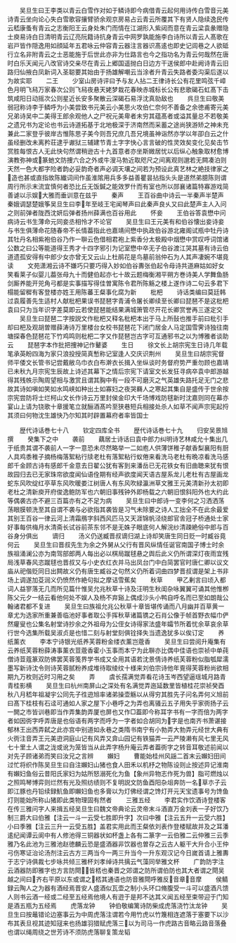 <!-- { "loadSidebar": true } -->
　　吴旦生曰王李类以青云白雪作对如于鳞诗即今病借青云起何用诗传白雪音元美诗青云坐向论心失白雪歌容攘臂骄余观京房易占云青云所覆其下有贤人隐续逸民传云嵇康蚤有青云之志衡阳王云身处朱门而情在江湖形入紫闼而意在青云梁袁彖赠隐士庾易诗白日清明青云辽亮阮籍诗抗身青云中网罗孰能施李白诗所以青云人髙歌在岩戸皆作隠逸用如顔延年五君咏云仲容青云器注言器识髙逺也即史记闾巷之人欲砥行立名非附青云之士恶能施于后世此亦非为仕路言也今之指功名为青云何哉然在唐时白乐天闻元八改官诗交亲尽在青云上郷国遥抛白日边方干送侯郎中赴阙诗青云旧路归仙掖白凤新词入圣聪要其始由于扬雄解嘲云当涂者升青云失路者委沟渠后遂以为故实耶
　　二王
　　少室山房诗评曰予与友人拈二王律诗长公有花里鸣弦千嶂色月明飞舄万家春次公则飞舄夜悬天姥梦栽花春映赤城标长公有悲歌碣石虹髙下击筑咸阳日动摇次公则星近长安多聚散云深碣石易浮沈真勍敌也
　　呉旦生曰敬美弱冠称诗李于鳞呼为小美尝致书元美云小美思火攻伯仁奈何不善备之余徳甫寄元美兄弟诗吴中二美得王郎余观他人之尸祝元美卑者未穷其蕴髙者或溢其量总不若敬美之遗兄书为定论也书云诗道拓基于北地极深于济南然而采蓄之途尚狭游矫之神未充兼此二家登乎彼岸古惟陈思子美今则吾兄庶几吾兄境虽神诣然亦学以年卲白云之什虽经删改未离矜荘逮乎谳狱三辅建节青土字字快心言言破的性灵效矣变化见矣击节赏胜每恨古人无此快句然谓稍逊古十九首意者亦坐斯媺居忧以后纵心触象取材愈博演教弥神或篆虵文防捜六合之外或牛溲马勃近取咫尺之间离观则邈若无闗凑泊则天然一色大都字险者韵必妥韵奇者声必调天壤之间若为预设此真艺林之絶技律家之造也甚或直指故陈纎词间作虽淮隂用兵多多益善瞿昙拈指头头是道然弟臆陈则谓周行所示末流宜慎何者恐比丘无饭鍼之能效罗什而有室也所以郧襄诸篇特寡游戏简善谑以示娱大雅而垂训意在兹乎
　　秦声
　　王百谷曲中诗云一半秦声半楚声秦娥调瑟楚娥筝吴旦生曰李年至岐王宅闻琴声曰此秦声良乆又曰此楚声主人入问之则前弹者陇西沈妍后弹者扬州薛满也百谷用此
　　怀妾
　　王伯谷答袁懋中问病诗云书生薄命元同妾丞相怜才不论官
　　吴旦生曰王元美有和伯谷懐出妾诗妾与书生俱薄命花随春帝不长情葢指此也嘉靖间懋中执政伯谷游北雍阁试瓶中牡丹诗其牡丹名相紫袍伯谷乃作一聨云色借相君袍上紫香分太极殿中烟懋中赏叹呼词馆诸公数之曰公等能道得王秀才十四字邪引为记室懋中卒无子伯谷渡江哭其墓有诗云伯道遗孤安得有中郎少女亦曾无又云山上杜鹃花是鸟墓前翁仲石为人其声凄婉不堪竟读
　　文苑潇湘云诗不嫌巧只要巧得入妙如伯谷夀张伯起令母诗共道麻姑如好女笑看莱子似婴儿葢张母九十而健伯起亦七十故云题梅衡湘平朔方巻诗美人学舞鱼肠剑厮养能开兕角弓都是实事描写得佳曽寓陈令君所陈觞之楼上遂作诗二句云多君下榻能留穉有客登楼亦姓王用陈蕃王粲事化腐为新
　　枇杷
　　诗话类编曰莫廷韩过袁履善先生适村人献枇杷果误书琵琶字青浦令屠长卿续至长卿曰琵琶不是这枇杷袁曰只为当年识字差莫即云若使琵琶能结果满城箫管尽开花长卿赏誉再三遂定交
　　吴旦生曰琵琶二字按説文作枇杷又释名枇杷本出于马上所鼔也推手前曰枇引手却曰杷及观胡曽赠薛涛诗万里楼台女校书琵琶花下闭门居金人马定国雪霁诗独往南塘探春色琵琶花下竹鸡鸣则枇杷二字又作琵琶岂古字可互通邪书之以为博雅者谈助云
　　琵琶字本作批把捜神记作鼙婆
　　生日
　　徐文长上胡宗宪生日诗几年载笔承英盼四海为家只浪投授简真慙称记室逢人交庆识荆州
　　吴旦生曰胡宗宪督师平倭文长管书记尝戴敝乌巾衣白布澣衣长揖入坐纵谈时务督府势严重勿顾也嘉靖已未秋九月宗宪生辰故上诗述其幕下之情后宗宪下请室文长发狂寻病卒袁中郎游越得其残帙示陶周望相与激赏且谓其胸中有一段不可磨灭之气英雄失路托足无门之悲故其诗如嗔如笑如水鸣峡如种出土如寡妇之夜哭羇人之寒起其集自是盛传于世余按宗宪尝防将士烂柯山文长作诗云万里封侯金印大千场博戏防毬新时沈嘉则同在幕亦宴山上请为铙歌十章援笔立就酾酒髙吟至狭巷短兵相接处杀人如草不闻声宗宪起捋其须曰何物沈生雄快乃尔知其时辟置幕府者率皆国士

　　歴代诗话巻七十八
　　钦定四库全书
　　歴代诗话巻七十九
　　归安吴景旭撰
　　癸集下之中
　　袭前
　　藕居士诗话曰袁中郎力纠明诗艺林咸允十集出几于纸贵其谓不袭前人一字一意恐未尽然略举一二如庖人供薄饼稚子献香梨襄阳有厨人具鸡黍稚子摘杨梅落絮粘行牍老杜有落絮粘行蚁倦来看洗马老杜有晩凉看洗马感郎千金顾古诗有感郎千金意去日翟公犹有客到来潘岳已无花铁女有旧曲聴来犹有恨故园归去已无家珠帘欲度闻仙语佺期有经声欲度闻天语古屋系龙儿老杜有古屋画龙蛇东风吹绽红亭草东风吹暖娄江树唐人有东风吹緑瀛洲草文雅王元美清新孙太初即老杜之清新庾开府俊逸鲍防军也六朝旧事残钟外即杨载之六朝旧恨斜阳外也大约此等偶袭古亦不避三百篇亦有之不足为病
　　吴旦生曰中郎诗一变李何之习洒洒荡荡眼膜顿洗至其自谓不袭与必欲指其袭皆是习气未除要之诗人工拙全不在此余最爱其别王百谷一律云河上清霜鴈字斜西风匹马又天涯锦帆泾绕郎官舎冠子桥通处士家好事每供梅月水清斋长试谷前茶东邻不是无姝子眼底何人解浣纱清疎絶俗中郎与百谷身分俱出
　　谪归
　　汤义仍送臧晋叔谪归湖上诗却笑唐生同日贬一时臧谷竟何云
　　吴旦生曰晋叔先生为余之外舅从父行有晋风纵情任诞官南国子博士时余族祖涌澜公亦为南驾部郎两人每出必以棋局蹴毬悬之舆后此义仍所谓深灯夜雨宜残局浅草春风恣蹴毬也晋叔又与小史衣红衣并马出凤台门中白简罢官时唐仁卿以议文庙从祀偕贬同日出闗故义仍有唐生臧谷之句然义仍所着词曲四梦晋叔谓是架上书非场上调遂加芟润义仍愤然作絶句拟之摩诘雪蕉矣
　　秋草
　　甲乙剰言曰顷入都词人益寥落无几而所见篇什惟吴允兆秋草十诗及汪明生秋闺杂咏翼翼可诵其他惟栁陈父元夕一结云看他何处不娱人及杨不弃谿上偶成沙头小鸭自呼名而已至如朗哉公翰诸君都不复进
　　吴旦生曰族祖允兆公秋草十章皆堪传诵而八月幽并百草黄一章尤为选家所重兼善临池好事者取公手挥秋草诸篇镌之石肖公像于帧首野衣幅巾俨然癯叟也公集名射堂诗抄余之外祖母为公侄女诗得家法盛年孀节所着忧余草哀余草行世今选集所载吴淑贞是也惜二刻与射堂刻俱铨择失当遗逸犹多以俟订定
　　养纸薰衣
　　李本宁诗银光纸养芙蓉粉金缕衣薰岂蔲香
　　吴旦生曰尝阅升庵集有云养纸芙蓉粉薛涛事薰衣荳蔲香霍小玉事而本宁为此聨亦比偶中佳语也崇祯中单莼僧诗荳蔻篆双防佛罢芙蓉笺界学书成又全用其语若沈景倩诗养纸芙蓉粉似脂瓠犀濡墨写新诗沈令则诗芙蓉腻粉养成堆待取绫纹十様来刘伯宗诗他年覔得芙蓉粉尚欲相期九万枚则近时习用之矣
　　弄
　　虞长孺满觉弄看花诗玉岑西望逼瑶城月路青青桂影横
　　吴旦生曰杭州南屏山之深处有名满觉弄迤延数里皆植桂花崇祯癸酉秋八月嵇年祖凝宇公同先子徃逰旭率诸弟操壶觞以从得穷其胜先子问名弄何义旭前曰髙下桂枝有石迳可通如人家之屋下小巷呼之为弄也离骚云五子用失乎家衖扬子云一閧之市皆训巷即当作弄集韵弄厦也屏也又作□葢即今称耳字书有一字而倍为两字者如因衖字呼弄唐是也俗语有两字而呼为一字者如合胡同为字是也南齐书萧谌接郁林王出西弄弑之此亦宫中别道如永巷之类隋书南宁有小勃弄大勃弄元经世大典有火衖注音弄王元美逰洞庭山记有风弄又弇山园记有铁猫弄一云严陵濑有风七里无风七十里土人谓之泷或讹为笼皆当从此弄字杨升庵云弄者葢衖字之转音耳敬述前闻以对先子顾诸弟而笑曰汝兄之言辨
　　嬾妇
　　曹能始桂州风謡二首末云嬾妇田间过忙将织作陈吴旦生曰自注嬾妇山猪也食人田禾以机杼之物陈设则止按述异记淮南有嬾妇鱼俗云昔阳氏家妇为姑所怒溺死化为鱼【象州异物志作死为兽】脂可燃烛以之照鸣琴博弈则烂然有光及照纺绩则不复明説文防鱼酉阳杂俎奔防一名草朩子云即江豚也丹铅续録魧鱼即嬾妇鱼也多膏以为灯佛经谓之馋灯开元天宝遗事号为馋鱼灯则能始所称山猪即此类物理固有然者
　　三雅五经
　　李君实作饮酒诗登楼客在传三雅问字人来揖五经吴旦生曰魏文帝典论云灵帝末斗酒直万金刘表一子好饮乃制三爵大曰伯雅【注云一斗一云受七胜即升字】次曰中雅【注云五升一云受六胜】小曰季雅【注云三升一云受五胜】盖君实用此而王粲依刘表作登楼赋故并及之耳潘逺纪闻谭云阆中有人修池得三铜器状如杯盏上各有二篆字一云伯雅二云仲雅三云季雅乃名此池为三雅池赵徳麟云恐是盛酒器非饮器也曽存之云古人躯干大升合小王仲弓伤寒证治论汤剂注云古方三两当今一两三升当今一升东观汉记今日嵗首请上雅夀于志宁诗俱裁七步咏共倾三雅杯刘孝绰诗共摛云气藻同举雅文杯
　　广韵防字注云酒器防即雅字也方言防閜皆桮也秦晋之郊谓之防所谓伯防也其大者谓之閜吴越之间曰齐右平原以东或谓之桮其通语也防音雅閜呼雅反音章音摩
　　侯鲭録云陶人之为器有酒经焉晋安人盛酒似瓦壶之制小头环口脩腹受一斗可以盛酒凡馈人则书云酒一经或二经至五经焉他境人有逰于是邦不达其义闻五经至束带迎于门知是酒五瓶为五经焉
　　虎落龙钟
　　钟伯敬编篱诗防柴成虎落浇竹汰龙钟
　　吴旦生曰按鼂错论边塞事云为中周虎落注谓若今用竹虎以竹篾相连遮落于塞要下以沙布其表旦视其迹知冦来也扬雄羽猎赋虎落三以为司马一作虎路古音略云路音落叠也谓以绳周绕之世芳诗不须防虎落聊复策龙韬
